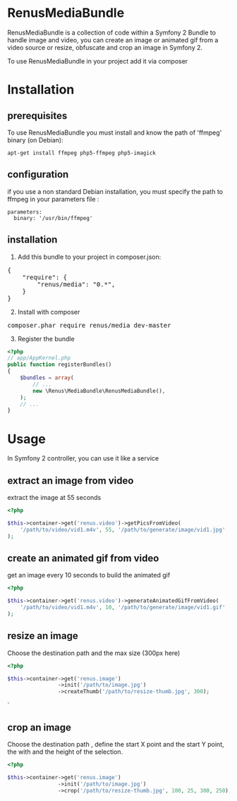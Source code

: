 # RenusMediaBundle
RenusMediaBundle is a collection of code within a Symfony 2 Bundle to  handle image and video, you can create an 
image or animated gif from a video source or resize, obfuscate and crop an image in Symfony 2.

To use RenusMediaBundle in your project add it via composer


# Installation

## prerequisites
To use RenusMediaBundle you must install and know the path of 'ffmpeg' binary (on Debian):


    apt-get install ffmpeg php5-ffmpeg php5-imagick 
    
## configuration 
if you use a non standard Debian installation, you must specify the path to ffmpeg in your parameters file :

    parameters:
      binary: '/usr/bin/ffmpeg'
    
## installation
    
1. Add this bundle to your project in composer.json:
    
<pre>
{
    "require": {
        "renus/media": "0.*",
    }
}
</pre>

2. Install with composer

<pre>
composer.phar require renus/media dev-master
</pre>

3. Register the bundle


```php
<?php
// app/AppKernel.php
public function registerBundles()
{
    $bundles = array(
        // ...
        new \Renus\MediaBundle\RenusMediaBundle(),
    );
    // ...
}
```

# Usage
In Symfony 2 controller, you can use it like a service 
   
## extract an image from video
extract the image at 55 seconds

```php
<?php

$this->container->get('renus.video')->getPicsFromVideo(
    '/path/to/video/vid1.m4v', 55, '/path/to/generate/image/vid1.jpg'
);
```   

## create an animated gif from video
get an image every 10 seconds to build the animated gif

```php
<?php

$this->container->get('renus.video')->generateAnimatedGifFromVideo(
    '/path/to/video/vid1.m4v', 10, '/path/to/generate/image/vid1.gif'
);
```

## resize an image
Choose the destination path and the max size (300px here)

```php
<?php

$this->container->get('renus.image')
                ->init('/path/to/image.jpg')
                ->createThumb('/path/to/resize-thumb.jpg', 300);
```

`

## crop an image
Choose the destination path , define the start X point and the start Y point, the with
and the height of the selection.

```php
<?php

$this->container->get('renus.image')
                ->init('/path/to/image.jpg')
                ->crop('/path/to/resize-thumb.jpg', 100, 25, 300, 250);
```